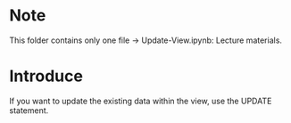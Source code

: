# Note
This folder contains only one file -> Update-View.ipynb: Lecture materials.
# Introduce
If you want to update the existing data within the view, use the UPDATE statement.
